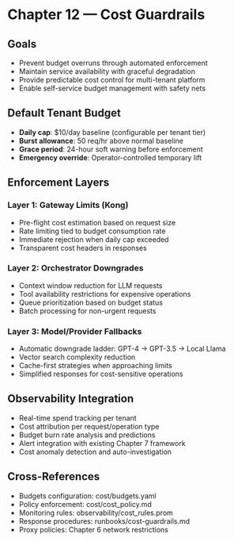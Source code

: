# Chapter 12 — Cost Guardrails

## Goals
- Prevent budget overruns through automated enforcement
- Maintain service availability with graceful degradation
- Provide predictable cost control for multi-tenant platform
- Enable self-service budget management with safety nets

## Default Tenant Budget
- **Daily cap**: $10/day baseline (configurable per tenant tier)
- **Burst allowance**: 50 req/hr above normal baseline
- **Grace period**: 24-hour soft warning before enforcement
- **Emergency override**: Operator-controlled temporary lift

## Enforcement Layers

### Layer 1: Gateway Limits (Kong)
- Pre-flight cost estimation based on request size
- Rate limiting tied to budget consumption rate
- Immediate rejection when daily cap exceeded
- Transparent cost headers in responses

### Layer 2: Orchestrator Downgrades
- Context window reduction for LLM requests
- Tool availability restrictions for expensive operations
- Queue prioritization based on budget status
- Batch processing for non-urgent requests

### Layer 3: Model/Provider Fallbacks
- Automatic downgrade ladder: GPT-4 → GPT-3.5 → Local Llama
- Vector search complexity reduction
- Cache-first strategies when approaching limits
- Simplified responses for cost-sensitive operations

## Observability Integration
- Real-time spend tracking per tenant
- Cost attribution per request/operation type
- Budget burn rate analysis and predictions
- Alert integration with existing Chapter 7 framework
- Cost anomaly detection and auto-investigation

## Cross-References
- Budgets configuration: cost/budgets.yaml
- Policy enforcement: cost/cost_policy.md
- Monitoring rules: observability/cost_rules.prom
- Response procedures: runbooks/cost-guardrails.md
- Proxy policies: Chapter 6 network restrictions